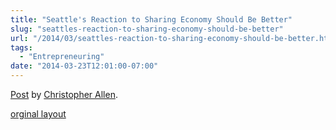 ```yaml
---
title: "Seattle's Reaction to Sharing Economy Should Be Better"
slug: "seattles-reaction-to-sharing-economy-should-be-better"
url: "/2014/03/seattles-reaction-to-sharing-economy-should-be-better.html"
tags:
  - "Entrepreneuring"
date: "2014-03-23T12:01:00-07:00"
---
```

<div id="fb-root"></div> <script>(function(d, s, id) { var js, fjs = d.getElementsByTagName(s)[0]; if (d.getElementById(id)) return; js = d.createElement(s); js.id = id; js.src = "//connect.facebook.net/en_US/all.js#xfbml=1"; fjs.parentNode.insertBefore(js, fjs); }(document, 'script', 'facebook-jssdk'));</script>
<div class="fb-post" data-href="https://www.facebook.com/ChristopherRayAllen/posts/10152306752635540" data-width="600"><div class="fb-xfbml-parse-ignore"><a href="https://www.facebook.com/ChristopherRayAllen/posts/10152306752635540">Post</a> by <a href="https://www.facebook.com/ChristopherRayAllen">Christopher Allen</a>.</div></div>
<p class="previous"><a href="/previous/2014/03/seattles-reaction-to-sharing-economy-should-be-better.html" rel="syndication">orginal layout</a></p>
